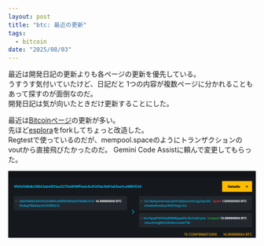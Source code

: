```yaml
---
layout: post
title: "btc: 最近の更新"
tags:
  - bitcoin
date: "2025/08/03"
---
```


最近は開発日記の更新よりも各ページの更新を優先している。  
うすうす気付いていたけど、日記だと 1つの内容が複数ページに分かれることもあって探すのが面倒なのだ。  
開発日記は気が向いたときだけ更新することにした。

最近は[Bitcoinページ](/bitcoin/index.md)の更新が多い。  
先ほど[esplora](https://blog.hirokuma.work/bitcoin/tools/esplora.html#%E3%81%9D%E3%81%AE%E4%BB%96)をforkしてちょっと改造した。  
Regtestで使っているのだが、mempool.spaceのようにトランザクションのvoutから直接飛びたかったのだ。
Gemini Code Assistに頼んで変更してもらった。

![image](images/20250803a-1.png)

